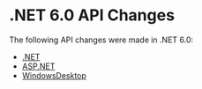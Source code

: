 # .NET 6.0 API Changes

The following API changes were made in .NET 6.0:

- [.NET](./.Net/6.0.0.md)
- [ASP.NET](./Asp.Net/6.0.0.md)
- [WindowsDesktop](./WindowsDesktop/6.0.0.md)
